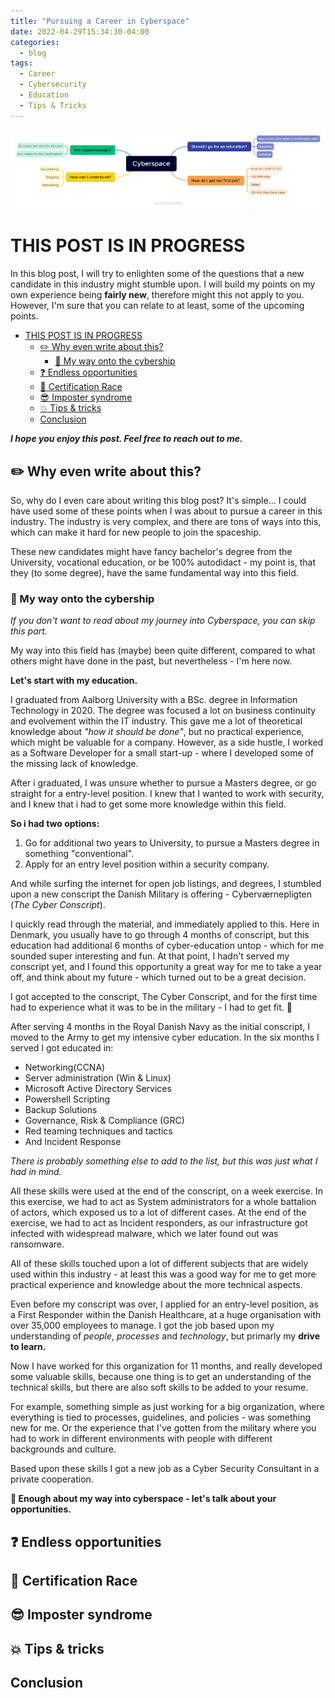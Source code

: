 ```yaml
---
title: "Pursuing a Career in Cyberspace"
date: 2022-04-29T15:34:30-04:00
categories:
  - blog
tags:
  - Career
  - Cybersecurity
  - Education
  - Tips & Tricks
---
```

<img src="/assets/images/Cyberspace.png">

# THIS POST IS IN PROGRESS

In this blog post, I will try to enlighten some of the questions that a new candidate in this industry might stumble upon. I will build my points on my own experience being **fairly new**, therefore might this not apply to you. However, I'm sure that you can relate to at least, some of the upcoming points. 

- [THIS POST IS IN PROGRESS](#this-post-is-in-progress)
  - [:pencil2: Why even write about this?](#pencil2-why-even-write-about-this)
    - [:space_invader: My way onto the cybership](#space_invader-my-way-onto-the-cybership)
  - [:question: Endless opportunities](#question-endless-opportunities)
  - [:running: Certification Race](#running-certification-race)
  - [:sunglasses: Imposter syndrome](#sunglasses-imposter-syndrome)
  - [:collision: Tips & tricks](#collision-tips--tricks)
  - [Conclusion](#conclusion)

***I hope you enjoy this post. Feel free to reach out to me.***

## :pencil2: Why even write about this?


So, why do I even care about writing this blog post? It's simple... I could have used some of these points when I was about to pursue a career in this industry. The industry is very complex, and there are tons of ways into this, which can make it hard for new people to join the spaceship. 

These new candidates might have fancy bachelor's degree from the University, vocational education, or be 100% autodidact - my point is, that they (to some degree), have the same fundamental way into this field.  


### :space_invader: My way onto the cybership
*If you don't want to read about my journey into Cyberspace, you can skip this part.* 

My way into this field has (maybe) been quite different, compared to what others might have done in the past, but nevertheless - I'm here now. 

**Let's start with my education.**

I graduated from Aalborg University with a BSc. degree in Information Technology in 2020. The degree was focused a lot on business continuity and evolvement within the IT industry. This gave me a lot of theoretical knowledge about *"how it should be done"*, but no practical experience, which might be valuable for a company.  However, as a side hustle, I worked as a Software Developer for a small start-up - where I developed some of the missing lack of knowledge. 

After i graduated, I was unsure whether to pursue a Masters degree, or go straight for a entry-level position. I knew that I wanted to work with security, and I knew that i had to get some more knowledge within this field. 

**So i had two options:**
1. Go for additional two years to University, to pursue a Masters degree in something "conventional". 
2. Apply for an entry level position within a security company. 

And while surfing the internet for open job listings, and degrees, I stumbled upon a new conscript the Danish Military is offering - Cyberværnepligten (*The Cyber Conscript*). 

I quickly read through the material, and immediately applied to this. Here in Denmark, you usually have to go through 4 months of conscript, but this education had additional 6 months of cyber-education untop - which for me sounded super interesting and fun. At that point, I hadn't served my conscript yet, and I found this opportunity a great way for me to take a year off, and think about my future - which turned out to be a great decision. 

I got accepted to the conscript, The Cyber Conscript, and for the first time had to experience what it was to be in the military - I had to get fit.  :muscle:

After serving 4 months in the Royal Danish Navy as the initial conscript, I moved to the Army to get my intensive cyber education. In the six months I served I got educated in:
- Networking(CCNA)
- Server administration (Win & Linux)
- Microsoft Active Directory Services
- Powershell Scripting
- Backup Solutions
- Governance, Risk & Compliance (GRC)
- Red teaming techniques and tactics
- And Incident Response

*There is probably something else to add to the list, but this was just what I had in mind.*

All these skills were used at the end of the conscript, on a week exercise. In this exercise, we had to act as System administrators for a whole battalion of actors, which exposed us to a lot of different cases. At the end of the exercise, we had to act as Incident responders, as our infrastructure got infected with widespread malware, which we later found out was ransomware. 

All of these skills touched upon a lot of different subjects that are widely used within this industry - at least this was a good way for me to get more practical experience and knowledge about the more technical aspects. 

Even before my conscript was over, I applied for an entry-level position, as a First Responder within the Danish Healthcare, at a huge organisation with over 35,000 employees to manage. I got the job based upon my understanding of *people*, *processes* and *technology*, but primarly my **drive to learn.** 

Now I have worked for this organization for 11 months, and really developed some valuable skills, because one thing is to get an understanding of the technical skills, but there are also soft skills to be added to your resume. 

For example, something simple as just working for a big organization, where everything is tied to processes, guidelines, and policies - was something new for me. Or the experience that I've gotten from the military where you had to work in different environments with people with different backgrounds and culture. 

Based upon these skills I got a new job as a Cyber Security Consultant in a private cooperation. 


**:stars: Enough about my way into cyberspace - let's talk about your opportunities.**
## :question: Endless opportunities


## :running: Certification Race


## :sunglasses: Imposter syndrome


## :collision: Tips & tricks

## Conclusion